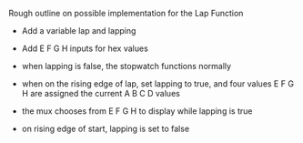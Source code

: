 Rough outline on possible implementation for the Lap Function

  - Add a variable lap and lapping
  - Add E F G H inputs for hex values

  - when lapping is false, the stopwatch functions normally
  - when on the rising edge of lap, set lapping to true, and four values E F G H are assigned the current A B C D values
  - the mux chooses from E F G H to display while lapping is true
  - on rising edge of start, lapping is set to false
